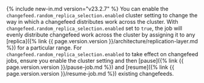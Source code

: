 {% include new-in.md version="v23.2.7" %} You can enable the `changefeed.random_replica_selection.enabled` cluster setting to change the way in which a changefeed distributes work across the cluster. With `changefeed.random_replica_selection.enabled` set to `true`, the job will evenly distribute changefeed work across the cluster by assigning it to any [replica]({% link {{ page.version.version }}/architecture/replication-layer.md %}) for a particular range. For `changefeed.random_replica_selection.enabled` to take effect on changefeed jobs, ensure you enable the cluster setting and then [pause]({% link {{ page.version.version }}/pause-job.md %}) and [resume]({% link {{ page.version.version }}/resume-job.md %}) existing changefeeds.
